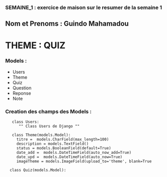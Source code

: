 ### SEMAINE_1 : exercice de maison sur le resumer de la semaine 1
## Nom et Prenoms : Guindo Mahamadou
# THEME : QUIZ

### Models :
   * Users
   * Theme
   * Quiz
   * Question
   * Reponse
   * Note
   
### Creation des champs des Models :
```django
   class Users:
      "" Class Users de Django ""
   
   class Theme(models.Model):
     titre =  models.CharField(max_length=100)
     description = models.TextField()
     status = models.BooleanField(default=True)
     date_add =  models.DateTimeField(auto_now_add=True)
     date_upd =  models.DateTimeField(auto_now=True)
     imageTheme = models.ImageField(upload_to='theme', blank=True
     
  class Quiz(models.Model):
  





```









